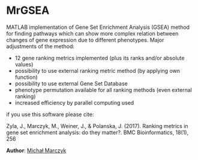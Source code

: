 # MrGSEA

MATLAB implementation of Gene Set Enrichment Analysis (GSEA) method for finding pathways which can show more complex relation between changes of gene expression due to different phenotypes. 
Major adjustments of the method:
- 12 gene ranking metrics implemented (plus its ranks and/or absolute values)
- possibility to use external ranking metric method (by applying own function)
- possibility to use external Gene Set Database
- phenotype permutation available for all ranking methods (even external ranking)
- increased efficiency by parallel computing used

if you use this software please cite:

Zyla, J., Marczyk, M., Weiner, J., & Polanska, J. (2017). Ranking metrics in gene set enrichment analysis: do they matter?. BMC Bioinformatics, 18(1), 256

**Author**: [Michał Marczyk](http://zaed.aei.polsl.pl/index.php/pl/7-michal-marczyk)
